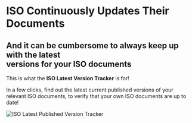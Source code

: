 # ISO Continuously Updates Their Documents
## And it can be cumbersome to always keep up with the latest<br> versions for your ISO documents

This is what the **ISO Latest Version Tracker** is for!

In a few clicks, find out the latest current published versions of your relevant ISO documents, to verify that your own ISO documents are up to date!

![ISO Latest Published Version Tracker](https://github.com/user-attachments/assets/102071cf-f76f-4f92-8cb4-eed46f3825b1)
